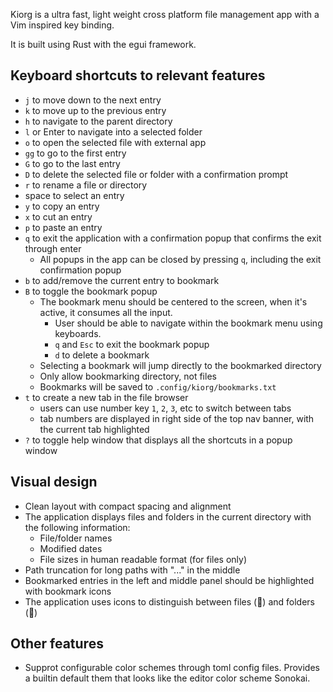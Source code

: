 Kiorg is a ultra fast, light weight cross platform file management app with a Vim inspired key binding.

It is built using Rust with the egui framework.

## Keyboard shortcuts to relevant features
* `j` to move down to the next entry
* `k` to move up to the previous entry
* `h` to navigate to the parent directory
* `l` or Enter to navigate into a selected folder
* `o` to open the selected file with external app
* `gg` to go to the first entry
* `G` to go to the last entry
* `D` to delete the selected file or folder with a confirmation prompt
* `r` to rename a file or directory
* space to select an entry
* `y` to copy an entry
* `x` to cut an entry
* `p` to paste an entry
* `q` to exit the application with a confirmation popup that confirms the exit through enter
  - All popups in the app can be closed by pressing `q`, including the exit confirmation popup
* `b` to add/remove the current entry to bookmark
* `B` to toggle the bookmark popup
  - The bookmark menu should be centered to the screen, when it's active, it consumes all the input.
    * User should be able to navigate within the bookmark menu using keyboards.
    * `q` and `Esc` to exit the bookmark popup
    * `d` to delete a bookmark
  - Selecting a bookmark will jump directly to the bookmarked directory
  - Only allow bookmarking directory, not files
  - Bookmarks will be saved to `.config/kiorg/bookmarks.txt`
* `t` to create a new tab in the file browser
  - users can use number key `1`, `2`, `3`, etc to switch between tabs
  - tab numbers are displayed in right side of the top nav banner, with the current tab highlighted
* `?` to toggle help window that displays all the shortcuts in a popup window

## Visual design

* Clean layout with compact spacing and alignment
* The application displays files and folders in the current directory with the following information:
  * File/folder names
  * Modified dates
  * File sizes in human readable format (for files only)
* Path truncation for long paths with "..." in the middle
* Bookmarked entries in the left and middle panel should be highlighted with bookmark icons
* The application uses icons to distinguish between files (📄) and folders (📁)

## Other features

* Supprot configurable color schemes through toml config files. Provides a builtin default them that looks like the editor color scheme Sonokai.